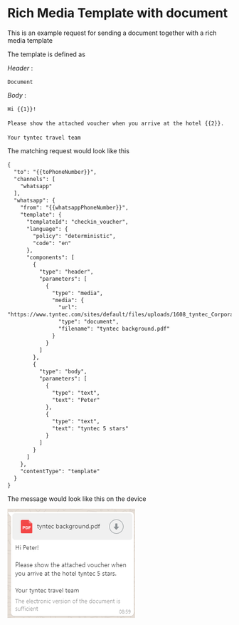 # Rich Media Template with document

This is an example request for sending a document together with a rich media template

The template is defined as

*Header* : 

    Document

*Body* : 

````
Hi {{1}}!

Please show the attached voucher when you arrive at the hotel {{2}}.

Your tyntec travel team
````

The matching request would look like this

````
{
  "to": "{{toPhoneNumber}}",
  "channels": [
    "whatsapp"
  ],
  "whatsapp": {
    "from": "{{whatsappPhoneNumber}}",
    "template": {
      "templateId": "checkin_voucher",
      "language": {
        "policy": "deterministic",
        "code": "en"
      },
      "components": [
        {
          "type": "header",
          "parameters": [
            {
              "type": "media",
              "media": {
                "url": "https://www.tyntec.com/sites/default/files/uploads/1608_tyntec_CorporateBackground.pdf",
                "type": "document",
                "filename": "tyntec background.pdf"
              }
            }
          ]
        },
        {
          "type": "body",
          "parameters": [
            {
              "type": "text",
              "text": "Peter"
            },
            {
              "type": "text",
              "text": "tyntec 5 stars"
            }
          ]
        }
      ]
    },
    "contentType": "template"
  }
}
````

The message would look like this on the device

![](sample-document-template.png)
